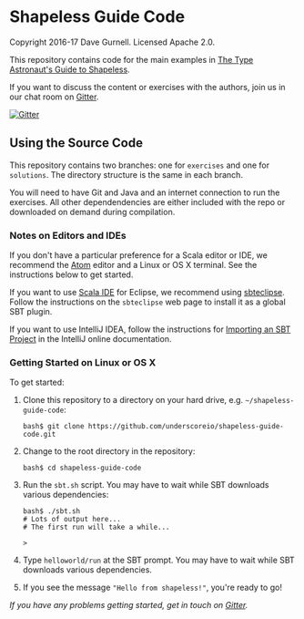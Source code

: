 # Shapeless Guide Code

Copyright 2016-17 Dave Gurnell. Licensed Apache 2.0.

This repository contains code for the main examples in
[The Type Astronaut's Guide to Shapeless][book].

If you want to discuss the content or exercises with the authors,
join us in our chat room on [Gitter][gitter].

[![Gitter](https://badges.gitter.im/Join%20Chat.svg)][gitter]

## Using the Source Code

This repository contains two branches: one for `exercises` and one for `solutions`.
The directory structure is the same in each branch.

You will need to have Git and Java and an internet connection to run the exercises.
All other dependendencies are either included with the repo
or downloaded on demand during compilation.

### Notes on Editors and IDEs

If you don't have a particular preference for a Scala editor or IDE,
we recommend the [Atom][atom] editor and a Linux or OS X terminal.
See the instructions below to get started.

If you want to use [Scala IDE][scala-ide] for Eclipse,
we recommend using [sbteclipse][sbteclipse].
Follow the instructions on the `sbteclipse` web page 
to install it as a global SBT plugin.

If you want to use IntelliJ IDEA,
follow the instructions for [Importing an SBT Project][intellij-setup]
in the IntelliJ online documentation.

### Getting Started on Linux or OS X

To get started:

1. Clone this repository to a directory on your hard drive,
   e.g. `~/shapeless-guide-code`:

   ~~~
   bash$ git clone https://github.com/underscoreio/shapeless-guide-code.git
   ~~~

2. Change to the root directory in the repository:

   ~~~
   bash$ cd shapeless-guide-code
   ~~~

3. Run the `sbt.sh` script.
   You may have to wait while SBT downloads various dependencies:

   ~~~
   bash$ ./sbt.sh
   # Lots of output here...
   # The first run will take a while...

   >
   ~~~

4. Type `helloworld/run` at the SBT prompt.
   You may have to wait while SBT downloads various dependencies.

5. If you see the message `"Hello from shapeless!"`, you're ready to go!

*If you have any problems getting started, get in touch on [Gitter][gitter].*

[book]: http://underscore.io/books/shapeless-guide
[atom]: https://atom.io
[scala-ide]: http://scala-ide.org
[sbteclipse]: https://github.com/typesafehub/sbteclipse
[intellij-idea]: https://www.jetbrains.com/idea
[intellij-setup]: https://www.jetbrains.com/help/idea/2016.1/getting-started-with-sbt.html#import_project
[gitter]: https://gitter.im/underscoreio/scala?utm_source=shapeless-guide-code-readme&utm_medium=badge&utm_campaign=shapeless-guide

